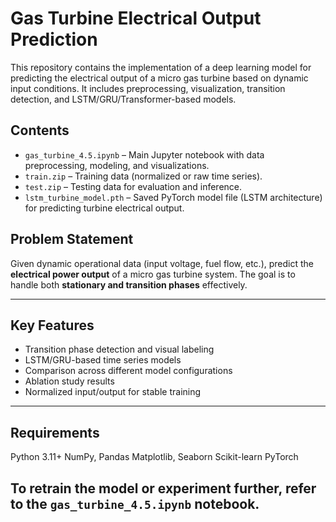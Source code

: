 # Gas Turbine Electrical Output Prediction

This repository contains the implementation of a deep learning model for predicting the electrical output of a micro gas turbine based on dynamic input conditions. It includes preprocessing, visualization, transition detection, and LSTM/GRU/Transformer-based models.

## Contents

- `gas_turbine_4.5.ipynb` – Main Jupyter notebook with data preprocessing, modeling, and visualizations.
- `train.zip` – Training data (normalized or raw time series).
- `test.zip` – Testing data for evaluation and inference.
- `lstm_turbine_model.pth` – Saved PyTorch model file (LSTM architecture) for predicting turbine electrical output.

## Problem Statement

Given dynamic operational data (input voltage, fuel flow, etc.), predict the **electrical power output** of a micro gas turbine system. The goal is to handle both **stationary and transition phases** effectively.

---

## Key Features

- Transition phase detection and visual labeling
- LSTM/GRU-based time series models
- Comparison across different model configurations
- Ablation study results
- Normalized input/output for stable training

---

## Requirements
Python 3.11+
NumPy, Pandas
Matplotlib, Seaborn
Scikit-learn
PyTorch

## To retrain the model or experiment further, refer to the `gas_turbine_4.5.ipynb` notebook.
